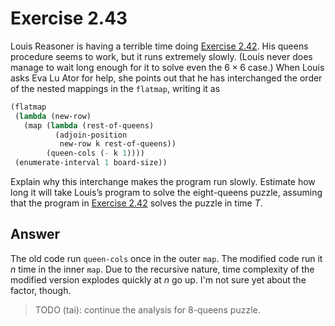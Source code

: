 # Exercise 2.43

Louis Reasoner is having a terrible time doing [Exercise 2.42](./2.42.md). His
queens procedure seems to work, but it runs extremely slowly. (Louis never does
manage to wait long enough for it to solve even the $6×6$ case.) When Louis asks
Eva Lu Ator for help, she points out that he has interchanged the order of the
nested mappings in the `flatmap`, writing it as

```scheme
(flatmap
 (lambda (new-row)
   (map (lambda (rest-of-queens)
          (adjoin-position
           new-row k rest-of-queens))
        (queen-cols (- k 1))))
 (enumerate-interval 1 board-size))
```

Explain why this interchange makes the program run slowly. Estimate how long it
will take Louis’s program to solve the eight-queens puzzle, assuming that the
program in [Exercise 2.42](./2.42.md) solves the puzzle in time $T$.

## Answer

The old code run `queen-cols` once in the outer `map`. The modified code run it
$n$ time in the inner `map`. Due to the recursive nature, time complexity of the
modified version explodes quickly at $n$ go up. I'm not sure yet about the
factor, though.

> TODO (tai): continue the analysis for 8-queens puzzle.

